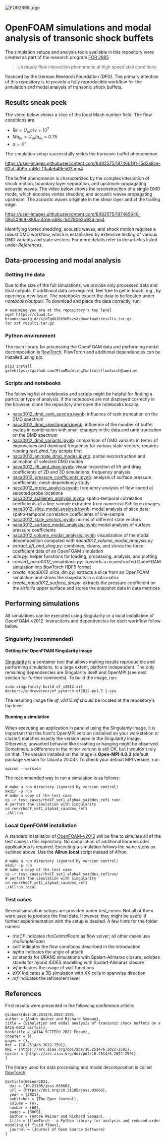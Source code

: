 
![FOR2895Logo](for2895_logo.png)

# OpenFOAM simulations and modal analysis of transonic shock buffets

The simulation setups and analysis tools available in this repository were created as part of the research program [FOR 2895](https://www.for2895.uni-stuttgart.de/) 

> Unsteady flow interaction phenomena at high speed stall conditions

financed by the German Research Foundation (DFG). The primary intention of this repository is to provide a fully reproducible workflow for the simulation and modal analysis of transonic shock buffets.

## Results sneak peek

The video below shows a slice of the local Mach number field. The flow conditions are:

- $Re=U_\infty c/\nu = 10^7$
- $Ma_\infty = U_\infty/a_\infty = 0.75$
- $\alpha = 4^\circ$

The simulation setup successfully yields the transonic buffet phenomenon.

https://user-images.githubusercontent.com/8482575/187466191-15d3a8ce-62af-4b9e-a46d-13a4eb49eb03.mp4

The buffet phenomenon is characterized by the complex interaction of shock motion, boundary layer separation, and upstream-propagating acoustic waves. The video below shows the reconstruction of a single DMD mode, which encodes vortex shedding and acoustic waves propagating upstream. The acoustic waves originate in the shear layer and at the trailing edge.

https://user-images.githubusercontent.com/8482575/187465648-08c509c9-889a-4a1e-a68c-1d1790e2b924.mp4

Identifying vortex shedding, acoustic waves, and shock motion requires a robust DMD workflow, which is established by extensive testing of various DMD variants and state vectors. For more details refer to the articles listed under *References*.

## Data-processing and modal analysis

### Getting the data

Due to the size of the full simulations, we provide only processed data and final outputs. If additional data are required, feel free to get in touch, e.g., by opening a new issue. The notebooks expect the data to be located under *notebooks/output/*. To download and place the data correctly, run:
```
# assuming you are at the repository's top level
wget https://cloud.tu-braunschweig.de/s/cEqdXiDb9eRczsX/download/results.tar.gz
tar xzf results.tar.gz
```

### Python environment

The main library for processing the OpenFOAM data and performing modal decomposition is [flowTorch](https://github.com/FlowModelingControl/flowtorch). FlowTorch and additional dependencies can be installed using *pip*:

```
pip3 install git+https://github.com/FlowModelingControl/flowtorch@aweiner
```

### Scripts and notebooks

The following list of notebooks and scripts might be helpful for finding a particular type of analysis. If the notebooks are not displayed correctly in the browser, clone the repository and open the notebooks locally.

- [naca0012_dmd_rank_spectra.ipynb](notebooks/naca0012_dmd_rank_spectra.ipynb): influence of rank truncation on the DMD spectrum
- [naca0012_dmd_spectogram.ipynb](notebooks/naca0012_dmd_spectogram.ipynb): influence of the number of buffet cycles in combination with small changes in the data and rank truncation on the DMD spectrum
- [naca0012_dmd_variants.ipynb](notebooks/naca0012_dmd_variants.ipynb): comparison of DMD variants in terms of eigenvalues and dominant frequency for various state vectors; requires running *test_dmd_\*.py* scripts first
- [naca0012_animate_dmd_modes.ipynb](notebooks/naca0012_animate_dmd_modes.ipynb): partial reconstruction and animation of selected DMD modes
- [naca0012_lift_and_drag.ipynb](notebooks/naca0012_lift_and_drag.ipynb): visual inspection of lift and drag coefficients of 2D and 3D simulations; frequency analysis
- [naca0012_pressure_coefficients.ipynb](notebooks/naca0012_pressure_coefficients.ipynb): analysis of surface pressure coefficients; mesh dependency study
- [naca0012_probe_analysis.ipynb](notebooks/naca0012_probe_analysis.ipynb): frequency analysis of flow speed at selected probe locations
- [naca0012_schlieren_analysis.ipynb](notebooks/naca0012_schlieren_analysis.ipynb): spatio-temporal correlation coefficients of a line-sample extracted from numerical Schlieren images
- [naca0012_slice_modal_analysis.ipynb](notebooks/naca0012_slice_modal_analysis.ipynb): modal analysis of slice data; spatio-temporal correlation coefficients of line-sample
- [naca0012_state_vectors.ipynb](notebooks/naca0012_state_vectors.ipynb): norms of different state vectors
- [naca0012_surface_modal_analysis.ipynb](notebooks/naca0012_surface_modal_analysis.ipynb): modal analysis of surface pressure coefficients
- [naca0012_volume_modal_analysis.ipynb](notebooks/naca0012_volume_modal_analysis.ipynb): visualization of the modal decomposition computed with *naca0012_volume_modal_analysis.py*
- *extract_lift_and_drag.py*: combines, cleans, and stores the force coefficient data of an OpenFOAM simulation
- *utils.py*: helper functions for loading, processing, analysis, and plotting
- *convert_naca0012_simulations.py*: converts a reconstructed OpenFOAM simulation into flowTorch HDF5 format
- *create_naca0012_slice_dm.py*: extracts a slice from an OpenFOAM simulation and stores the snapshots in a data matrix
- *create_naca0012_surface_dm.py*: extracts the pressure coefficient on the airfoil's upper surface and stores the snapshot data in data matrices

## Performing simulations

All simulations can be executed using Singularity or a local installation of OpenFOAM-v2012. Instructions and dependencies for each workflow follow below.

### Singularity (recommended)

#### Getting the OpenFOAM Singularity image

[Singularity](https://docs.sylabs.io/guides/3.5/user-guide/introduction.html) is a container tool that allows making results reproducible and performing simulations, to a large extent, platform independent. The only remaining dependencies are Singularity itself and OpenMPI (see next section for further comments). To build the image, run:

```
sudo singularity build of_v2012.sif docker://andreweiner/of_pytorch:of2012-py1.7.1-cpu
```

The resulting image file *of_v2012.sif* should be located at the repository's top level.

#### Running a simulation

When executing an application in parallel using the Singularity image,
it is important that the host's OpenMPI version (installed on your workstation or cluster) matches
exactly the version used in the Singularity image. Otherwise, unwanted behavior like crashing or hanging
might be observed. Sometimes, a difference in the minor version is still OK, but I wouldn't rely on that.
The version installed on the image is **Open-MPI 4.0.3** (default package version for Ubuntu 20.04). To
check your default MPI version, run:

```
mpirun --version
```

The recommended way to run a simulation is as follows:

```
# make a run directory (ignored by version control)
mkdir -p run
# make a copy of the test case
cp -r test_cases/rhoCF_set1_alpha4_saiddes_ref1 run/
# perform the simulation with Singularity
cd run/rhoCF_set1_alpha4_saiddes_ref1
./Allrun
```

### Local OpenFOAM installation

A standard installation of [OpenFOAM-v2012](https://openfoam.com/download/) will be fine to simulate all of the test cases in this repository. No compilation of additional libraries oder applications is required. Executing a simulation follows the same steps as outlined above. Use the **Allrun.local** script instead of *Allrun*.

```
# make a run directory (ignored by version control)
mkdir -p run
# make a copy of the test case
cp -r test_cases/rhoCF_set1_alpha4_saiddes_ref1run/
# perform the simulation with Singularity
cd run/rhoCF_set1_alpha4_saiddes_ref1
./Allrun.local
```

### Test cases

Several simulation setups are provided under *test_cases*. Not all of them were used to produce the final data. However, they might be useful if further experimentation with the setup is desired. A few hints for the folder names:

- *rhoCF* indicates *rhoCentralFoam* as flow solver; all other cases use *rhoPimpleFoam*
- *set1* indicates the flow conditions described in the introduction
- *alpha* indicates the angle of attack
- *sa* stands for URANS simulations with Spalart-Allmaras closure; *saiddes* stands for hybrid IDDES modelling with Spalart-Allmaras closure
- *wf* indicates the usage of wall functions
- *zXX* indicates a 3D simulation with XX cells in spanwise direction
- *ref* indicates the refinement level

## References

First results were presented in the following conference article:
```
@inbook{doi:10.2514/6.2022-2591,
author = {Andre Weiner and Richard Semaan},
title = {Simulation and modal analysis of transonic shock buffets on a NACA-0012 airfoil},
booktitle = {AIAA SCITECH 2022 Forum},
chapter = {},
pages = {},
doi = {10.2514/6.2022-2591},
URL = {https://arc.aiaa.org/doi/abs/10.2514/6.2022-2591},
eprint = {https://arc.aiaa.org/doi/pdf/10.2514/6.2022-2591}
}
```

The library used for data processing and modal decomposition is called [flowTorch](https://github.com/FlowModelingControl/flowtorch):
```
@article{Weiner2021,
  doi = {10.21105/joss.03860},
  url = {https://doi.org/10.21105/joss.03860},
  year = {2021},
  publisher = {The Open Journal},
  volume = {6},
  number = {68},
  pages = {3860},
  author = {Andre Weiner and Richard Semaan},
  title = {flowTorch - a Python library for analysis and reduced-order modeling of fluid flows},
  journal = {Journal of Open Source Software}
}
```
